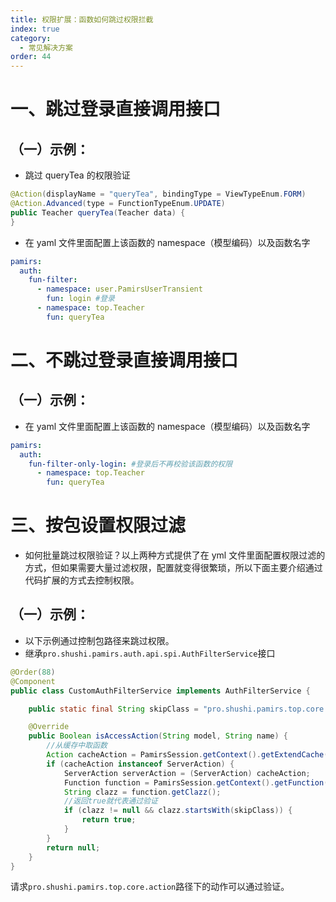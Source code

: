 ```yaml
---
title: 权限扩展：函数如何跳过权限拦截
index: true
category:
  - 常见解决方案
order: 44
---
```

# 一、跳过登录直接调用接口

## （一）示例：

+ 跳过 queryTea 的权限验证

```java
@Action(displayName = "queryTea", bindingType = ViewTypeEnum.FORM)
@Action.Advanced(type = FunctionTypeEnum.UPDATE)
public Teacher queryTea(Teacher data) {
}
```

+ 在 yaml 文件里面配置上该函数的 namespace（模型编码）以及函数名字

```yaml
pamirs:
  auth:
    fun-filter:
      - namespace: user.PamirsUserTransient
        fun: login #登录
      - namespace: top.Teacher
        fun: queryTea
```

# 二、不跳过登录直接调用接口

## （一）示例：

+ 在 yaml 文件里面配置上该函数的 namespace（模型编码）以及函数名字

```yaml
pamirs:
  auth:
    fun-filter-only-login: #登录后不再校验该函数的权限
      - namespace: top.Teacher
        fun: queryTea
```

# 三、按包设置权限过滤

+ 如何批量跳过权限验证？以上两种方式提供了在 yml 文件里面配置权限过滤的方式，但如果需要大量过滤权限，配置就变得很繁琐，所以下面主要介绍通过代码扩展的方式去控制权限。

## （一）示例：

+ 以下示例通过控制包路径来跳过权限。
+ 继承`pro.shushi.pamirs.auth.api.spi.AuthFilterService`接口

```java
@Order(88)
@Component
public class CustomAuthFilterService implements AuthFilterService {

    public static final String skipClass = "pro.shushi.pamirs.top.core.action";

    @Override
    public Boolean isAccessAction(String model, String name) {
        //从缓存中取函数
        Action cacheAction = PamirsSession.getContext().getExtendCache(ActionCacheApi.class).get(model, name);
        if (cacheAction instanceof ServerAction) {
            ServerAction serverAction = (ServerAction) cacheAction;
            Function function = PamirsSession.getContext().getFunction(serverAction.getModel(), serverAction.getFun());
            String clazz = function.getClazz();
            //返回true就代表通过验证
            if (clazz != null && clazz.startsWith(skipClass)) {
                return true;
            }
        }
        return null;
    }
}
```

请求`pro.shushi.pamirs.top.core.action`路径下的动作可以通过验证。

